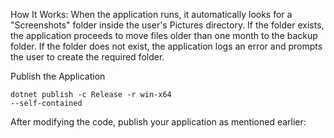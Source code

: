 How It Works:
When the application runs, it automatically looks for a "Screenshots" folder inside the user's Pictures directory.
If the folder exists, the application proceeds to move files older than one month to the backup folder.
If the folder does not exist, the application logs an error and prompts the user to create the required folder.

Publish the Application

<code>dotnet publish -c Release -r win-x64 --self-contained</code>

After modifying the code, publish your application as mentioned earlier:
